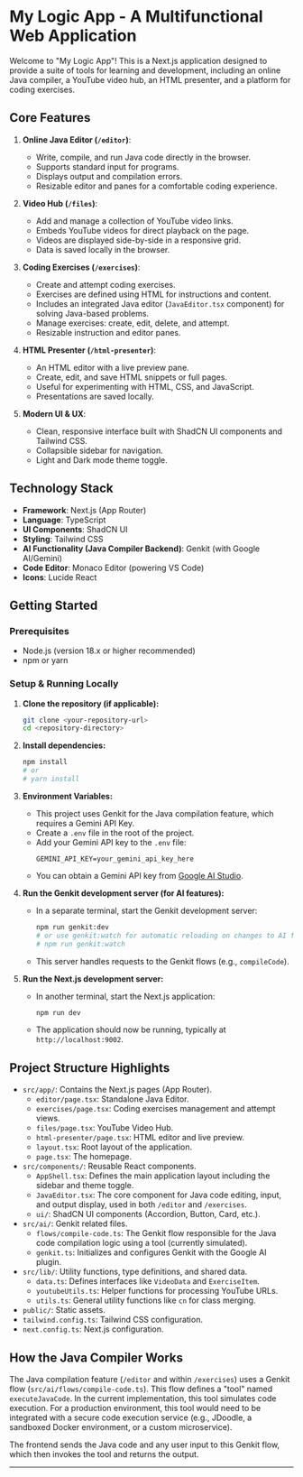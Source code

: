
# My Logic App - A Multifunctional Web Application

Welcome to "My Logic App"! This is a Next.js application designed to provide a suite of tools for learning and development, including an online Java compiler, a YouTube video hub, an HTML presenter, and a platform for coding exercises.

## Core Features

1.  **Online Java Editor (`/editor`)**:
    *   Write, compile, and run Java code directly in the browser.
    *   Supports standard input for programs.
    *   Displays output and compilation errors.
    *   Resizable editor and panes for a comfortable coding experience.

2.  **Video Hub (`/files`)**:
    *   Add and manage a collection of YouTube video links.
    *   Embeds YouTube videos for direct playback on the page.
    *   Videos are displayed side-by-side in a responsive grid.
    *   Data is saved locally in the browser.

3.  **Coding Exercises (`/exercises`)**:
    *   Create and attempt coding exercises.
    *   Exercises are defined using HTML for instructions and content.
    *   Includes an integrated Java editor (`JavaEditor.tsx` component) for solving Java-based problems.
    *   Manage exercises: create, edit, delete, and attempt.
    *   Resizable instruction and editor panes.

4.  **HTML Presenter (`/html-presenter`)**:
    *   An HTML editor with a live preview pane.
    *   Create, edit, and save HTML snippets or full pages.
    *   Useful for experimenting with HTML, CSS, and JavaScript.
    *   Presentations are saved locally.

5.  **Modern UI & UX**:
    *   Clean, responsive interface built with ShadCN UI components and Tailwind CSS.
    *   Collapsible sidebar for navigation.
    *   Light and Dark mode theme toggle.

## Technology Stack

*   **Framework**: Next.js (App Router)
*   **Language**: TypeScript
*   **UI Components**: ShadCN UI
*   **Styling**: Tailwind CSS
*   **AI Functionality (Java Compiler Backend)**: Genkit (with Google AI/Gemini)
*   **Code Editor**: Monaco Editor (powering VS Code)
*   **Icons**: Lucide React

## Getting Started

### Prerequisites

*   Node.js (version 18.x or higher recommended)
*   npm or yarn

### Setup & Running Locally

1.  **Clone the repository (if applicable):**
    ```bash
    git clone <your-repository-url>
    cd <repository-directory>
    ```

2.  **Install dependencies:**
    ```bash
    npm install
    # or
    # yarn install
    ```

3.  **Environment Variables:**
    *   This project uses Genkit for the Java compilation feature, which requires a Gemini API Key.
    *   Create a `.env` file in the root of the project.
    *   Add your Gemini API key to the `.env` file:
        ```env
        GEMINI_API_KEY=your_gemini_api_key_here
        ```
    *   You can obtain a Gemini API key from [Google AI Studio](https://aistudio.google.com/app/apikey).

4.  **Run the Genkit development server (for AI features):**
    *   In a separate terminal, start the Genkit development server:
        ```bash
        npm run genkit:dev
        # or use genkit:watch for automatic reloading on changes to AI flows
        # npm run genkit:watch
        ```
    *   This server handles requests to the Genkit flows (e.g., `compileCode`).

5.  **Run the Next.js development server:**
    *   In another terminal, start the Next.js application:
        ```bash
        npm run dev
        ```
    *   The application should now be running, typically at `http://localhost:9002`.

## Project Structure Highlights

*   `src/app/`: Contains the Next.js pages (App Router).
    *   `editor/page.tsx`: Standalone Java Editor.
    *   `exercises/page.tsx`: Coding exercises management and attempt views.
    *   `files/page.tsx`: YouTube Video Hub.
    *   `html-presenter/page.tsx`: HTML editor and live preview.
    *   `layout.tsx`: Root layout of the application.
    *   `page.tsx`: The homepage.
*   `src/components/`: Reusable React components.
    *   `AppShell.tsx`: Defines the main application layout including the sidebar and theme toggle.
    *   `JavaEditor.tsx`: The core component for Java code editing, input, and output display, used in both `/editor` and `/exercises`.
    *   `ui/`: ShadCN UI components (Accordion, Button, Card, etc.).
*   `src/ai/`: Genkit related files.
    *   `flows/compile-code.ts`: The Genkit flow responsible for the Java code compilation logic using a tool (currently simulated).
    *   `genkit.ts`: Initializes and configures Genkit with the Google AI plugin.
*   `src/lib/`: Utility functions, type definitions, and shared data.
    *   `data.ts`: Defines interfaces like `VideoData` and `ExerciseItem`.
    *   `youtubeUtils.ts`: Helper functions for processing YouTube URLs.
    *   `utils.ts`: General utility functions like `cn` for class merging.
*   `public/`: Static assets.
*   `tailwind.config.ts`: Tailwind CSS configuration.
*   `next.config.ts`: Next.js configuration.

## How the Java Compiler Works

The Java compilation feature (`/editor` and within `/exercises`) uses a Genkit flow (`src/ai/flows/compile-code.ts`).
This flow defines a "tool" named `executeJavaCode`. In the current implementation, this tool simulates code execution. For a production environment, this tool would need to be integrated with a secure code execution service (e.g., JDoodle, a sandboxed Docker environment, or a custom microservice).

The frontend sends the Java code and any user input to this Genkit flow, which then invokes the tool and returns the output.

---
